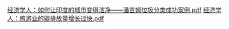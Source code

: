 [经济学人：如何让印度的城市变得洁净——潘吉姆垃圾分类成功案例.pdf](https://github.com/user-attachments/files/18257640/default.pdf)
[经济学人：旅游业的碳排放量增长过快.pdf](https://github.com/user-attachments/files/18285965/default.pdf)

